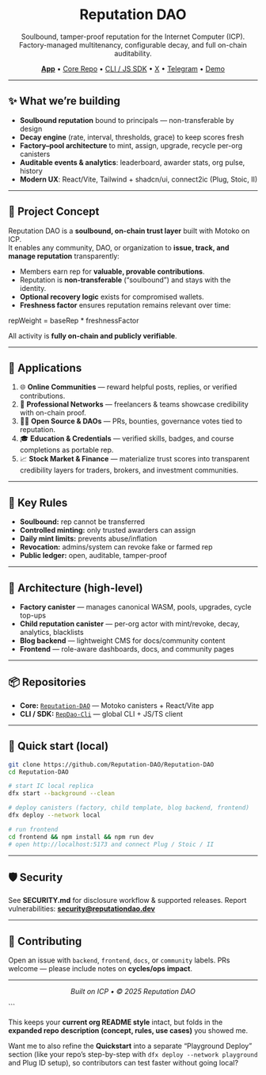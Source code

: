 
<h1 align="center">Reputation DAO</h1>
<p align="center">
  Soulbound, tamper-proof reputation for the Internet Computer (ICP).<br/>
  Factory-managed multitenancy, configurable decay, and full on-chain auditability.
</p>

<p align="center">
  <a href="https://37le5-2yaaa-aaaam-qdwhq-cai.icp0.io/"><b>App</b></a> •
  <a href="https://github.com/Reputation-DAO/Reputation-DAO">Core Repo</a> •
  <a href="https://github.com/Reputation-DAO/RepDao-Cli">CLI / JS SDK</a> •
  <a href="https://x.com/Reputation_Dao">X</a> •
  <a href="https://t.me/reputationdao">Telegram</a> •
  <a href="https://www.youtube.com/watch?v=iaZ4pHaWd_U">Demo</a>
</p>

---

## ✨ What we’re building

* **Soulbound reputation** bound to principals — non-transferable by design  
* **Decay engine** (rate, interval, thresholds, grace) to keep scores fresh  
* **Factory–pool architecture** to mint, assign, upgrade, recycle per-org canisters  
* **Auditable events & analytics**: leaderboard, awarder stats, org pulse, history  
* **Modern UX**: React/Vite, Tailwind + shadcn/ui, connect2ic (Plug, Stoic, II)  

---

## 🧠 Project Concept

Reputation DAO is a **soulbound, on-chain trust layer** built with Motoko on ICP.  
It enables any community, DAO, or organization to **issue, track, and manage reputation** transparently:

- Members earn rep for **valuable, provable contributions**.  
- Reputation is **non-transferable** (“soulbound”) and stays with the identity.  
- **Optional recovery logic** exists for compromised wallets.  
- **Freshness factor** ensures reputation remains relevant over time:  



repWeight = baseRep * freshnessFactor



All activity is **fully on-chain and publicly verifiable**.

---

## 🔄 Applications

1. 🌐 **Online Communities** — reward helpful posts, replies, or verified contributions.  
2. 💼 **Professional Networks** — freelancers & teams showcase credibility with on-chain proof.  
3. 🧑‍💻 **Open Source & DAOs** — PRs, bounties, governance votes tied to reputation.  
4. 🎓 **Education & Credentials** — verified skills, badges, and course completions as portable rep.
5. 📈 **Stock Market & Finance** — materialize trust scores into transparent credibility layers for traders, brokers, and investment communities.  

---

## 📜 Key Rules

- **Soulbound:** rep cannot be transferred  
- **Controlled minting:** only trusted awarders can assign  
- **Daily mint limits:** prevents abuse/inflation  
- **Revocation:** admins/system can revoke fake or farmed rep  
- **Public ledger:** open, auditable, tamper-proof  

---

## 🧱 Architecture (high-level)

* **Factory canister** — manages canonical WASM, pools, upgrades, cycle top-ups  
* **Child reputation canister** — per-org actor with mint/revoke, decay, analytics, blacklists  
* **Blog backend** — lightweight CMS for docs/community content  
* **Frontend** — role-aware dashboards, docs, and community pages  

---

## 📦 Repositories

* **Core:** [`Reputation-DAO`](https://github.com/Reputation-DAO/Reputation-DAO) — Motoko canisters + React/Vite app  
* **CLI / SDK:** [`RepDao-Cli`](https://github.com/Reputation-DAO/RepDao-Cli) — global CLI + JS/TS client  

---

## 🚀 Quick start (local)

```bash
git clone https://github.com/Reputation-DAO/Reputation-DAO
cd Reputation-DAO

# start IC local replica
dfx start --background --clean

# deploy canisters (factory, child template, blog backend, frontend)
dfx deploy --network local

# run frontend
cd frontend && npm install && npm run dev
# open http://localhost:5173 and connect Plug / Stoic / II
````

---

## 🛡️ Security

See **SECURITY.md** for disclosure workflow & supported releases.
Report vulnerabilities: **[security@reputationdao.dev](mailto:security@reputationdao.dev)**

---

## 🤝 Contributing

Open an issue with `backend`, `frontend`, `docs`, or `community` labels.
PRs welcome — please include notes on **cycles/ops impact**.

---

<p align="center">
  <i>Built on ICP • © 2025 Reputation DAO</i>
</p>
```

This keeps your **current org README style** intact, but folds in the **expanded repo description (concept, rules, use cases)** you showed me.

Want me to also refine the **Quickstart** into a separate “Playground Deploy” section (like your repo’s step-by-step with `dfx deploy --network playground` and Plug ID setup), so contributors can test faster without going local?
